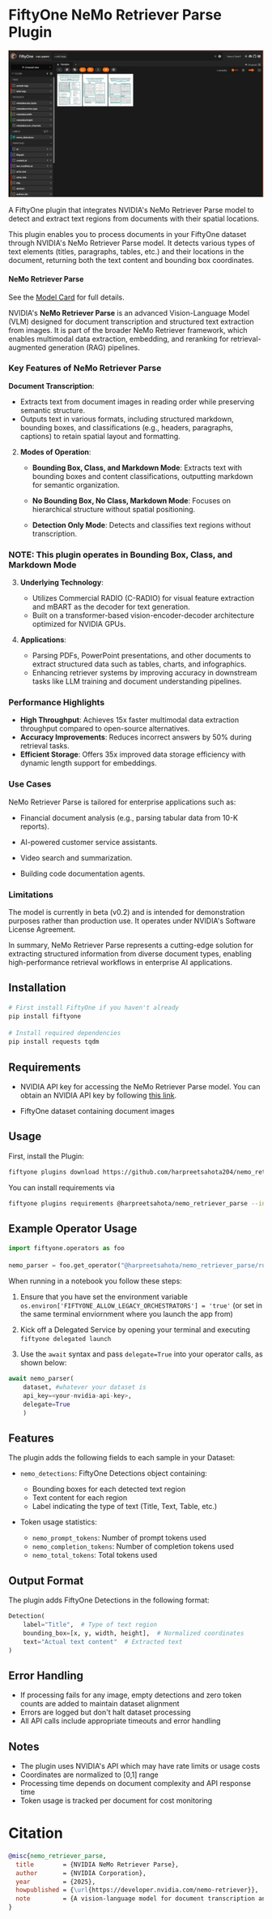 # FiftyOne NeMo Retriever Parse Plugin

<img src="./assets/nemo_app.gif">

A FiftyOne plugin that integrates NVIDIA's NeMo Retriever Parse model to detect and extract text regions from documents with their spatial locations.


This plugin enables you to process documents in your FiftyOne dataset through NVIDIA's NeMo Retriever Parse model. It detects various types of text elements (titles, paragraphs, tables, etc.) and their locations in the document, returning both the text content and bounding box coordinates.

#### NeMo Retriever Parse

See the [Model Card](https://build.nvidia.com/nvidia/nemoretriever-parse/modelcard) for full details.

NVIDIA's **NeMo Retriever Parse** is an advanced Vision-Language Model (VLM) designed for document transcription and structured text extraction from images. It is part of the broader NeMo Retriever framework, which enables multimodal data extraction, embedding, and reranking for retrieval-augmented generation (RAG) pipelines.

### Key Features of NeMo Retriever Parse

**Document Transcription**: 
   - Extracts text from document images in reading order while preserving semantic structure.
   - Outputs text in various formats, including structured markdown, bounding boxes, and classifications (e.g., headers, paragraphs, captions) to retain spatial layout and formatting.

2. **Modes of Operation**:

   - **Bounding Box, Class, and Markdown Mode**: Extracts text with bounding boxes and content classifications, outputting markdown for semantic organization.

   - **No Bounding Box, No Class, Markdown Mode**: Focuses on hierarchical structure without spatial positioning.

   - **Detection Only Mode**: Detects and classifies text regions without transcription.

### NOTE: This plugin operates in Bounding Box, Class, and Markdown Mode

3. **Underlying Technology**:
   - Utilizes Commercial RADIO (C-RADIO) for visual feature extraction and mBART as the decoder for text generation.
   - Built on a transformer-based vision-encoder-decoder architecture optimized for NVIDIA GPUs.

4. **Applications**:
   - Parsing PDFs, PowerPoint presentations, and other documents to extract structured data such as tables, charts, and infographics.
   - Enhancing retriever systems by improving accuracy in downstream tasks like LLM training and document understanding pipelines.

### Performance Highlights
- **High Throughput**: Achieves 15x faster multimodal data extraction throughput compared to open-source alternatives.
- **Accuracy Improvements**: Reduces incorrect answers by 50% during retrieval tasks.
- **Efficient Storage**: Offers 35x improved data storage efficiency with dynamic length support for embeddings.

### Use Cases

NeMo Retriever Parse is tailored for enterprise applications such as:

- Financial document analysis (e.g., parsing tabular data from 10-K reports).

- AI-powered customer service assistants.

- Video search and summarization.

- Building code documentation agents.

### Limitations

The model is currently in beta (v0.2) and is intended for demonstration purposes rather than production use. It operates under NVIDIA's Software License Agreement.

In summary, NeMo Retriever Parse represents a cutting-edge solution for extracting structured information from diverse document types, enabling high-performance retrieval workflows in enterprise AI applications.


## Installation

```bash
# First install FiftyOne if you haven't already
pip install fiftyone

# Install required dependencies
pip install requests tqdm
```

## Requirements

- NVIDIA API key for accessing the NeMo Retriever Parse model. You can obtain an NVIDIA API key by following [this link](https://nvda.ws/3LspiUP).

- FiftyOne dataset containing document images

## Usage

First, install the Plugin:

```bash
fiftyone plugins download https://github.com/harpreetsahota204/nemo_retriever_parse_plugin
```

You can install requirements via

```bash
fiftyone plugins requirements @harpreetsahota/nemo_retriever_parse --install
```


## Example Operator Usage

```python
import fiftyone.operators as foo

nemo_parser = foo.get_operator("@harpreetsahota/nemo_retriever_parse/run_nemo_retriever_parse")
```

When running in a notebook you follow these steps:

1. Ensure that you have set the environment variable `os.environ['FIFTYONE_ALLOW_LEGACY_ORCHESTRATORS'] = 'true'` (or set in the same terminal enviornment where you launch the app from)

2. Kick off a Delegated Service by opening your terminal and executing `fiftyone delegated launch`

3. Use the `await` syntax and pass `delegate=True` into your operator calls, as shown below:

```python
await nemo_parser(
    dataset, #whatever your dataset is
    api_key=<your-nvidia-api-key>,
    delegate=True
    )
```

## Features

The plugin adds the following fields to each sample in your Dataset:

- `nemo_detections`: FiftyOne Detections object containing:
  - Bounding boxes for each detected text region
  - Text content for each region
  - Label indicating the type of text (Title, Text, Table, etc.)

- Token usage statistics:
  - `nemo_prompt_tokens`: Number of prompt tokens used
  - `nemo_completion_tokens`: Number of completion tokens used
  - `nemo_total_tokens`: Total tokens used


## Output Format

The plugin adds FiftyOne Detections in the following format:

```python
Detection(
    label="Title",  # Type of text region
    bounding_box=[x, y, width, height],  # Normalized coordinates
    text="Actual text content"  # Extracted text
)
```

## Error Handling

- If processing fails for any image, empty detections and zero token counts are added to maintain dataset alignment
- Errors are logged but don't halt dataset processing
- All API calls include appropriate timeouts and error handling

## Notes

- The plugin uses NVIDIA's API which may have rate limits or usage costs
- Coordinates are normalized to [0,1] range
- Processing time depends on document complexity and API response time
- Token usage is tracked per document for cost monitoring

# Citation

```bibtex
@misc{nemo_retriever_parse,
  title        = {NVIDIA NeMo Retriever Parse},
  author       = {NVIDIA Corporation},
  year         = {2025},
  howpublished = {\url{https://developer.nvidia.com/nemo-retriever}},
  note         = {A vision-language model for document transcription and structured text extraction. Governed by NVIDIA Software License Agreement.}
}
```